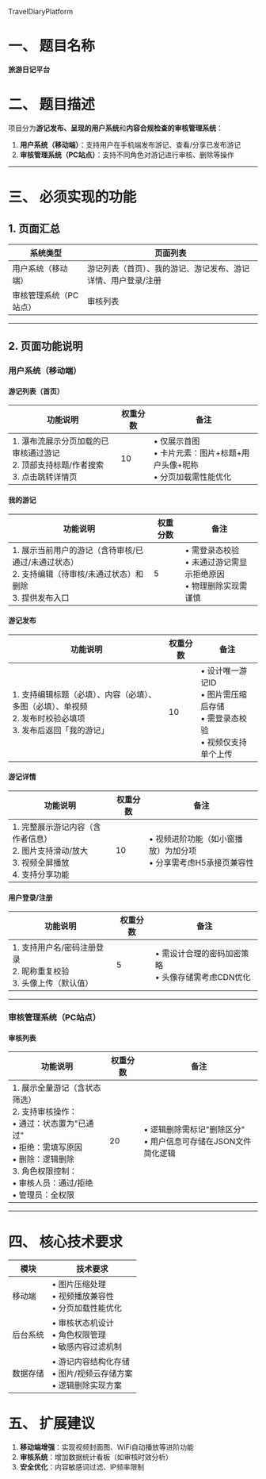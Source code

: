 TravelDiaryPlatform

# 一、 题目名称
**旅游日记平台**

# 二、 题目描述
项目分为**游记发布、呈现的用户系统**和**内容合规检查的审核管理系统**：
1. **用户系统（移动端）**：支持用户在手机端发布游记、查看/分享已发布游记
2. **审核管理系统（PC站点）**：支持不同角色对游记进行审核、删除等操作

---

# 三、 必须实现的功能

## 1. 页面汇总
| 系统类型       | 页面列表                                                                 |
|----------------|--------------------------------------------------------------------------|
| 用户系统（移动端） | 游记列表（首页）、我的游记、游记发布、游记详情、用户登录/注册               |
| 审核管理系统（PC站点） | 审核列表                                                             |

---

## 2. 页面功能说明

### 用户系统（移动端）

#### 游记列表（首页）
| 功能说明                                                                 | 权重分数 | 备注                                                                 |
|--------------------------------------------------------------------------|----------|----------------------------------------------------------------------|
| 1. 瀑布流展示分页加载的已审核通过游记<br>2. 顶部支持标题/作者搜索<br>3. 点击跳转详情页 | 10       | • 仅展示首图<br>• 卡片元素：图片+标题+用户头像+昵称<br>• 分页加载需性能优化 |

#### 我的游记
| 功能说明                                                                 | 权重分数 | 备注                                                                 |
|--------------------------------------------------------------------------|----------|----------------------------------------------------------------------|
| 1. 展示当前用户的游记（含待审核/已通过/未通过状态）<br>2. 支持编辑（待审核/未通过状态）和删除<br>3. 提供发布入口 | 5        | • 需登录态校验<br>• 未通过游记需显示拒绝原因<br>• 物理删除实现需谨慎 |

#### 游记发布
| 功能说明                                                                 | 权重分数 | 备注                                                                 |
|--------------------------------------------------------------------------|----------|----------------------------------------------------------------------|
| 1. 支持编辑标题（必填）、内容（必填）、多图（必填）、单视频<br>2. 发布时校验必填项<br>3. 发布后返回「我的游记」 | 10       | • 设计唯一游记ID<br>• 图片需压缩后存储<br>• 需登录态校验<br>• 视频仅支持单个上传 |

#### 游记详情
| 功能说明                                                                 | 权重分数 | 备注                                                                 |
|--------------------------------------------------------------------------|----------|----------------------------------------------------------------------|
| 1. 完整展示游记内容（含作者信息）<br>2. 图片支持滑动/放大<br>3. 视频全屏播放<br>4. 支持分享功能 | 10       | • 视频进阶功能（如小窗播放）为加分项<br>• 分享需考虑H5承接页兼容性 |

#### 用户登录/注册
| 功能说明                                                                 | 权重分数 | 备注                                                                 |
|--------------------------------------------------------------------------|----------|----------------------------------------------------------------------|
| 1. 支持用户名/密码注册登录<br>2. 昵称重复校验<br>3. 头像上传（默认值）          | 5        | • 需设计合理的密码加密策略<br>• 头像存储需考虑CDN优化               |

---

### 审核管理系统（PC站点）

#### 审核列表
| 功能说明                                                                 | 权重分数 | 备注                                                                 |
|--------------------------------------------------------------------------|----------|----------------------------------------------------------------------|
| 1. 展示全量游记（含状态筛选）<br>2. 支持审核操作：<br> • 通过：状态置为"已通过"<br> • 拒绝：需填写原因<br> • 删除：逻辑删除<br>3. 角色权限控制：<br> • 审核人员：通过/拒绝<br> • 管理员：全权限 | 20       | • 逻辑删除需标记"删除区分"<br>• 用户信息可存储在JSON文件简化逻辑 |

---

# 四、 核心技术要求
| 模块           | 技术要求                                                                 |
|----------------|--------------------------------------------------------------------------|
| 移动端         | • 图片压缩处理<br>• 视频播放兼容性<br>• 分页加载性能优化                   |
| 后台系统       | • 审核状态机设计<br>• 角色权限管理<br>• 敏感内容过滤机制                   |
| 数据存储       | • 游记内容结构化存储<br>• 图片/视频云存储方案<br>• 逻辑删除实现方案        |

# 五、 扩展建议
1. **移动端增强**：实现视频封面图、WiFi自动播放等进阶功能
2. **审核系统**：增加数据统计看板（如审核时效分析）
3. **安全优化**：内容敏感词过滤、IP频率限制